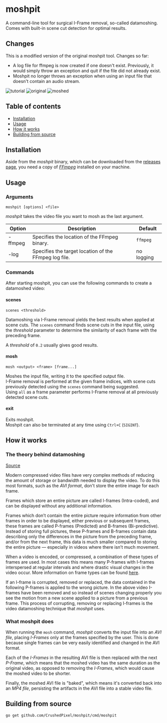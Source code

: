 # moshpit

A command-line tool for surgical I-Frame removal, so-called datamoshing.  
Comes with built-in scene cut detection for optimal results.

## Changes

This is a modified version of the original moshpit tool. Changes so far:
- A log file for ffmpeg is now created if one doesn't exist. Previously, it would simply throw an exception and quit if the file did not already exist. 
- Moshpit no longer throws an exception when using an input file that doesn't contain an audio stream. 

![tutorial](https://i.imgur.com/XGrR2Kv.gif)
![original](https://i.imgur.com/nWUzNkC.gif)
![moshed](https://i.imgur.com/qx776K6.gif)

## Table of contents
- [Installation](#installation)
- [Usage](#usage)
- [How it works](#how-it-works)
- [Building from source](#building-from-source)

## Installation
Aside from the *moshpit* binary, which can be downloaded from the [releases page](https://github.com/CrushedPixel/moshpit/releases),
you need a copy of [*FFmpeg*](https://www.ffmpeg.org/) installed on your machine.  

## Usage
### Arguments
```
moshpit [options] <file>
```
*moshpit* takes the video file you want to mosh as the last argument.

| Option  | Description                                           | Default    |
|---------|-------------------------------------------------------|------------|
| -ffmpeg | Specifies the location of the FFmpeg binary.          | `ffmpeg`   |
| -log    | Specifies the target location of the FFmpeg log file. | no logging |


### Commands
After starting moshpit, you can use the following commands to create a datamoshed video:

#### scenes
```scenes <threshold>```

Datamoshing via I-Frame removal yields the best results when applied at scene cuts.
The `scenes` command finds scene cuts in the input file, using the *threshold* parameter
to determine the similarity of each frame with the preceding frame.

A *threshold* of `0.2` usually gives good results.

#### mosh
```mosh <output> <frame> [frame...]```

Moshes the input file, writing it to the specified output file.  
I-Frame removal is performed at the given frame indices, 
with scene cuts previously detected using the `scenes` command being suggested.  
Using `all` as a frame parameter performs I-Frame removal at all previously detected scene cuts.

#### exit
Exits moshpit.  
Moshpit can also be terminated at any time using `Ctrl+C` (`SIGINT`).

## How it works
### The theory behind datamoshing
[Source](http://datamoshing.com/2016/06/26/how-to-datamosh-videos/)

Modern compressed video files have very complex methods of reducing the amount of storage or bandwidth needed to display the video. To do this most formats, such as the *AVI format*, don't store the entire image for each frame.

Frames which store an entire picture are called I-frames (Intra-coded), and can be displayed without any additional information.

Frames which don’t contain the entire picture require information from other frames in order to be displayed, either previous or subsequent frames, these frames are called P-frames (Predicted) and B-frames (Bi-predictive). Instead of storing full pictures, these P-frames and B-frames contain data describing only the differences in the picture from the preceding frame, and/or from the next frame, this data is much smaller compared to storing the entire picture — especially in videos where there isn’t much movement.

When a video is encoded, or compressed, a combination of these types of frames are used. In most cases this means many P-frames with I-frames interspersed at regular intervals and where drastic visual changes in the video occur. More information on frame types can be found [here](https://en.wikipedia.org/wiki/Video_compression_picture_types).

If an I-frame is corrupted, removed or replaced, the data contained in the following P-frames is applied to the wrong picture. In the above video I-frames have been removed and so instead of scenes changing properly you see the motion from a new scene applied to a picture from a previous frame. This process of corrupting, removing or replacing I-frames is the video datamoshing technique that *moshpit* uses.

### What moshpit does
When running the `mosh` command, *moshpit* converts the input file into an *AVI file*,
placing *I-Frames* only at the frames specified by the user.
This is done because single frames can be very easily identified and changed in the AVI format.

Each of the *I-Frames* in the resulting AVI file is then replaced with the next *P-Frame*, which means that the moshed video has the same duration as the original video, as opposed to removing the *I-Frames*, which would cause the moshed video to be shorter.

Finally, the moshed AVI file is "baked", which means it's converted back into an *MP4 file*,
persisting the artifacts in the AVI file into a stable video file.

## Building from source

```shell
go get github.com/CrushedPixel/moshpit/cmd/moshpit
```
